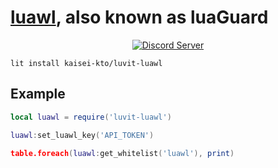 # <b>[luawl](https://luawl.com)</b>, also known as <b>luaGuard</b>

<center><a href="https://discord.gg/w7ubyMZyyw"><img src="https://img.shields.io/discord/917573858461102080?color=5865F2&logo=discord&logoColor=white" alt="Discord Server"/></a></center>

```
lit install kaisei-kto/luvit-luawl
```

## Example
```lua
local luawl = require('luvit-luawl')

luawl:set_luawl_key('API_TOKEN')

table.foreach(luawl:get_whitelist('luawl'), print)
```
